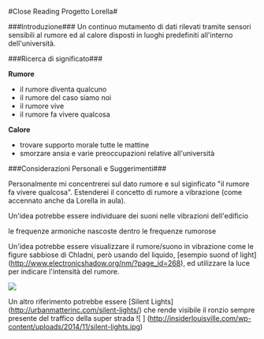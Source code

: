 #Close Reading Progetto Lorella#

###Introduzione###
Un continuo mutamento di dati rilevati tramite sensori sensibili al rumore ed al calore disposti in luoghi predefiniti
all'interno dell'università.

###Ricerca di significato###

**Rumore**

* il rumore diventa qualcuno
* il rumore del caso siamo noi
* il rumore vive
* il rumore fa vivere qualcosa

**Calore**

* trovare supporto morale tutte le mattine
* smorzare ansia e varie preoccupazioni relative all'università

###Considerazioni Personali e Suggerimenti###

Personalmente mi concentrerei sul dato rumore e sul siginficato "il rumore fa vivere qualcosa". 
Estenderei il concetto di rumore a vibrazione (come accennato anche da Lorella in aula). 

Un'idea potrebbe essere individuare dei suoni nelle vibrazioni dell'edificio



le frequenze armoniche nascoste dentro le frequenze rumorose

Un'idea potrebbe essere visualizzare il rumore/suono in vibrazione come le figure sabbiose di Chladni, però usando del liquido,
[esempio suond of light] (http://www.electronicshadow.org/nm/?page_id=268), ed utilizzare la luce per indicare l'intensità del rumore. 

![ ](http://www.electronicshadow.org/nm/wp-content/uploads/2013/12/Sounds-of-light1.jpg)

Un altro riferimento potrebbe essere [Silent Lights] (http://urbanmatterinc.com/silent-lights/) che rende visibile il ronzio 
sempre presente del traffico della super strada
![ ] (http://insiderlouisville.com/wp-content/uploads/2014/11/silent-lights.jpg)




